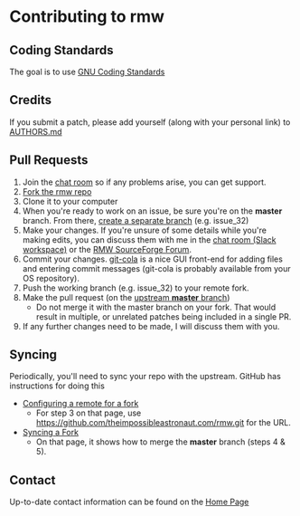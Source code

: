 # Contributing to rmw

## Coding Standards ##

The goal is to use [GNU Coding
Standards](https://www.gnu.org/prep/standards/html_node/Formatting.html#Formatting)

## Credits ##

If you submit a patch, please add yourself (along with your personal
link) to
[AUTHORS.md](https://github.com/theimpossibleastronaut.com/rmw/blob/master/AUTHORS.md)

## Pull Requests ##
1. Join the [chat room](https://matrix.to/#/!XeJxcdkywroPaRKKtr:matrix.org) so if any problems arise, you can get support.
1. [Fork the rmw repo](https://github.com/theimpossibleastronaut.com/rmw/fork)
2. Clone it to your computer
3. When you're ready to work on an issue, be sure you're on the **master** branch. From there, [create a separate branch](https://github.com/Kunena/Kunena-Forum/wiki/Create-a-new-branch-with-git-and-manage-branches) (e.g. issue_32)
4. Make your changes. If you're unsure of some details while you're making edits, you can discuss them with me in the [chat room (Slack workspace)](https://join.slack.com/t/removetowaste/shared_invite/enQtMjU3NTA0NTI2OTgzLTkzMzQxNDhjYzlkM2UxMTA2MzJjNWYyZjAyYzkyNWNmZjJmYWZmYjUyODk2NzNkNzBhMzFjOGZkMTg2MzAxMTM) or the [RMW SourceForge Forum](https://sourceforge.net/p/rmw/discussion/).
5. Commit your changes. [git-cola](https://git-cola.github.io/) is a nice GUI front-end for adding files and entering commit messages (git-cola is probably available from your OS repository).
6. Push the working branch (e.g. issue_32) to your remote fork.
7. Make the pull request (on the [upstream **master** branch](https://github.com/theimpossibleastronaut.com/rmw/tree/master))
    * Do not merge it with the master branch on your fork. That would result in multiple, or unrelated patches being included in a single PR.
8. If any further changes need to be made, I will discuss them with you.

## Syncing ##

Periodically, you'll need to sync your repo with the upstream.
GitHub has instructions for doing this

* [Configuring a remote for a fork](https://help.github.com/articles/configuring-a-remote-for-a-fork/)
  * For step 3 on that page, use https://github.com/theimpossibleastronaut.com/rmw.git for the URL.
* [Syncing a Fork](https://help.github.com/articles/syncing-a-fork/)
  * On that page, it shows how to merge the **master** branch (steps 4 & 5).

## Contact ##

Up-to-date contact information can be found on the [Home
Page](https://github.com/theimpossibleastronaut.com/rmw/wiki)
